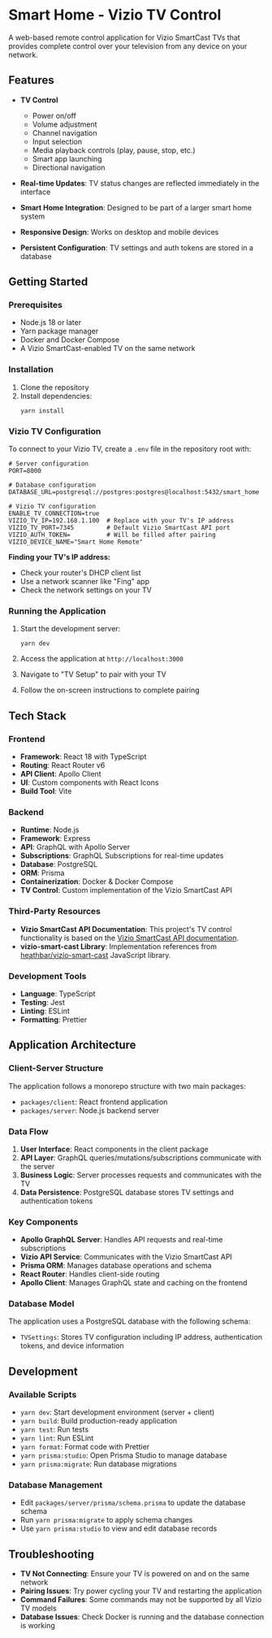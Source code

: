 # Smart Home - Vizio TV Control

A web-based remote control application for Vizio SmartCast TVs that provides complete control over your television from any device on your network.

## Features

- **TV Control**
  - Power on/off
  - Volume adjustment
  - Channel navigation
  - Input selection
  - Media playback controls (play, pause, stop, etc.)
  - Smart app launching
  - Directional navigation

- **Real-time Updates**: TV status changes are reflected immediately in the interface
- **Smart Home Integration**: Designed to be part of a larger smart home system
- **Responsive Design**: Works on desktop and mobile devices
- **Persistent Configuration**: TV settings and auth tokens are stored in a database

## Getting Started

### Prerequisites

- Node.js 18 or later
- Yarn package manager
- Docker and Docker Compose
- A Vizio SmartCast-enabled TV on the same network

### Installation

1. Clone the repository
2. Install dependencies:
   ```
   yarn install
   ```

### Vizio TV Configuration

To connect to your Vizio TV, create a `.env` file in the repository root with:

```
# Server configuration
PORT=8000

# Database configuration
DATABASE_URL=postgresql://postgres:postgres@localhost:5432/smart_home

# Vizio TV configuration
ENABLE_TV_CONNECTION=true
VIZIO_TV_IP=192.168.1.100  # Replace with your TV's IP address
VIZIO_TV_PORT=7345         # Default Vizio SmartCast API port
VIZIO_AUTH_TOKEN=          # Will be filled after pairing
VIZIO_DEVICE_NAME="Smart Home Remote"
```

**Finding your TV's IP address:**
- Check your router's DHCP client list
- Use a network scanner like "Fing" app
- Check the network settings on your TV

### Running the Application

1. Start the development server:
   ```
   yarn dev
   ```

2. Access the application at `http://localhost:3000`

3. Navigate to "TV Setup" to pair with your TV

4. Follow the on-screen instructions to complete pairing

## Tech Stack

### Frontend
- **Framework**: React 18 with TypeScript
- **Routing**: React Router v6
- **API Client**: Apollo Client
- **UI**: Custom components with React Icons
- **Build Tool**: Vite

### Backend
- **Runtime**: Node.js
- **Framework**: Express
- **API**: GraphQL with Apollo Server
- **Subscriptions**: GraphQL Subscriptions for real-time updates
- **Database**: PostgreSQL
- **ORM**: Prisma
- **Containerization**: Docker & Docker Compose
- **TV Control**: Custom implementation of the Vizio SmartCast API

### Third-Party Resources
- **Vizio SmartCast API Documentation**: This project's TV control functionality is based on the [Vizio SmartCast API documentation](https://github.com/exiva/Vizio_SmartCast_API).
- **vizio-smart-cast Library**: Implementation references from [heathbar/vizio-smart-cast](https://github.com/heathbar/vizio-smart-cast) JavaScript library.

### Development Tools
- **Language**: TypeScript
- **Testing**: Jest
- **Linting**: ESLint
- **Formatting**: Prettier

## Application Architecture

### Client-Server Structure
The application follows a monorepo structure with two main packages:
- `packages/client`: React frontend application
- `packages/server`: Node.js backend server

### Data Flow
1. **User Interface**: React components in the client package
2. **API Layer**: GraphQL queries/mutations/subscriptions communicate with the server
3. **Business Logic**: Server processes requests and communicates with the TV
4. **Data Persistence**: PostgreSQL database stores TV settings and authentication tokens

### Key Components
- **Apollo GraphQL Server**: Handles API requests and real-time subscriptions
- **Vizio API Service**: Communicates with the Vizio SmartCast API
- **Prisma ORM**: Manages database operations and schema
- **React Router**: Handles client-side routing
- **Apollo Client**: Manages GraphQL state and caching on the frontend

### Database Model
The application uses a PostgreSQL database with the following schema:
- `TVSettings`: Stores TV configuration including IP address, authentication tokens, and device information

## Development

### Available Scripts

- `yarn dev`: Start development environment (server + client)
- `yarn build`: Build production-ready application
- `yarn test`: Run tests
- `yarn lint`: Run ESLint
- `yarn format`: Format code with Prettier
- `yarn prisma:studio`: Open Prisma Studio to manage database
- `yarn prisma:migrate`: Run database migrations

### Database Management

- Edit `packages/server/prisma/schema.prisma` to update the database schema
- Run `yarn prisma:migrate` to apply schema changes
- Use `yarn prisma:studio` to view and edit database records

## Troubleshooting

- **TV Not Connecting**: Ensure your TV is powered on and on the same network
- **Pairing Issues**: Try power cycling your TV and restarting the application
- **Command Failures**: Some commands may not be supported by all Vizio TV models
- **Database Issues**: Check Docker is running and the database connection is working 